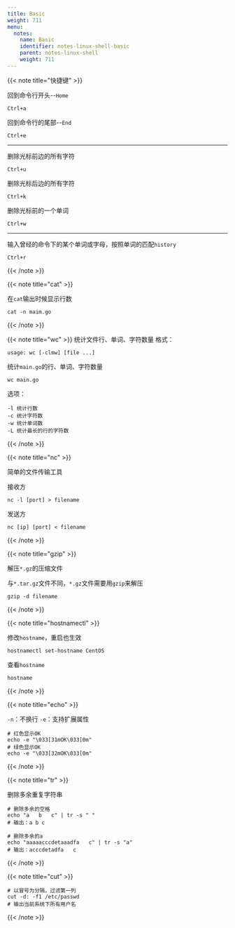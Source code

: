 ```yaml
---
title: Basic
weight: 711
menu:
  notes:
    name: Basic
    identifier: notes-linux-shell-basic
    parent: notes-linux-shell
    weight: 711
---
```


<!-- Basic Command -->


{{< note title="快捷键" >}}

回到命令行开头--`Home`
```
Ctrl+a
```

回到命令行的尾部--`End`
```
Ctrl+e
```

---

删除光标前边的所有字符
```
Ctrl+u
```

删除光标后边的所有字符
```
Ctrl+k
```

删除光标前的一个单词
```
Ctrl+w
```

---
输入曾经的命令下的某个单词或字母，按照单词的匹配`history`
```
Ctrl+r
```

{{< /note >}}


{{< note title="cat" >}}

在`cat`输出时候显示行数

```shell
cat -n maim.go
```
{{< /note >}}


{{< note title="wc" >}}
统计文件行、单词、字符数量
格式：

```shell
usage: wc [-clmw] [file ...]
```
统计`main.go`的行、单词、字符数量

```shell
wc main.go
```

选项：

```shell
-l 统计行数
-c 统计字符数
-w 统计单词数
-L 统计最长的行的字符数
```
{{< /note >}}


{{< note title="nc" >}}

简单的文件传输工具

接收方
```shell
nc -l [port] > filename
```
发送方
```shell
nc [ip] [port] < filename
```
{{< /note >}}


{{< note title="gzip" >}}

解压`*.gz`的压缩文件

与`*.tar.gz`文件不同，`*.gz`文件需要用`gzip`来解压

```shell
gzip -d filename
```
{{< /note >}}


{{< note title="hostnamectl" >}}

修改`hostname`，重启也生效

```shell
hostnamectl set-hostname CentOS
```

查看`hostname`

```shell
hostname
```

{{< /note >}}



{{< note title="echo" >}}

`-n`：不换行
`-e`：支持扩展属性

```shell
# 红色显示OK
echo -e "\033[31mOK\033[0m"
# 绿色显示OK
echo -e "\033[32mOK\033[0m"
```

{{< /note >}}


{{< note title="tr" >}}

删除多余重复字符串

```shell
# 删除多余的空格
echo "a   b   c" | tr -s " "
# 输出：a b c
```

```shell
# 删除多余的a
echo "aaaaacccdetaaadfa   c" | tr -s "a"
# 输出：acccdetadfa   c
```

{{< /note >}}


{{< note title="cut" >}}

```shell
# 以冒号为分隔，过滤第一列
cut -d: -f1 /etc/passwd
# 输出当前系统下所有用户名
```

{{< /note >}}
